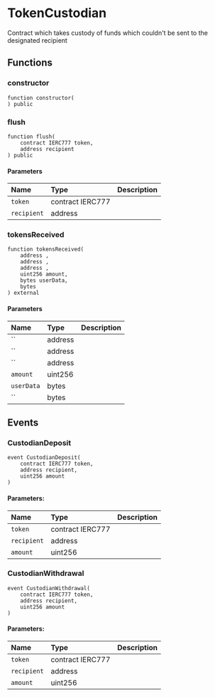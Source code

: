 # TokenCustodian

Contract which takes custody of funds which couldn't be sent to the designated recipient

## Functions

### constructor

```solidity
function constructor(
) public
```

### flush

```solidity
function flush(
    contract IERC777 token,
    address recipient
) public
```

#### Parameters

| Name | Type | Description |
| :--- | :--- | :---------- |
| `token` | contract IERC777 |  |
| `recipient` | address |  |

### tokensReceived

```solidity
function tokensReceived(
    address ,
    address ,
    address ,
    uint256 amount,
    bytes userData,
    bytes 
) external
```

#### Parameters

| Name | Type | Description |
| :--- | :--- | :---------- |
| `` | address |  |
| `` | address |  |
| `` | address |  |
| `amount` | uint256 |  |
| `userData` | bytes |  |
| `` | bytes |  |

## Events

### CustodianDeposit

```solidity
event CustodianDeposit(
    contract IERC777 token,
    address recipient,
    uint256 amount
)
```

#### Parameters:

| Name | Type | Description |
| :--- | :--- | :---------- |
| `token` | contract IERC777 |  |
| `recipient` | address |  |
| `amount` | uint256 |  |
### CustodianWithdrawal

```solidity
event CustodianWithdrawal(
    contract IERC777 token,
    address recipient,
    uint256 amount
)
```

#### Parameters:

| Name | Type | Description |
| :--- | :--- | :---------- |
| `token` | contract IERC777 |  |
| `recipient` | address |  |
| `amount` | uint256 |  |

